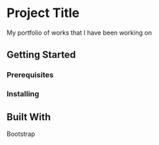 # Project Title

My portfolio of works that I have been working on

## Getting Started

### Prerequisites

### Installing

## Built With

Bootstrap
